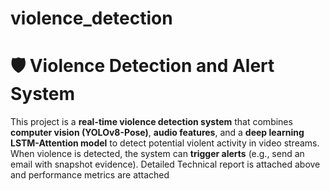 # violence_detection
# 🛡 Violence Detection and Alert System

This project is a **real-time violence detection system** that combines **computer vision (YOLOv8-Pose)**, **audio features**, and a **deep learning LSTM-Attention model** to detect potential violent activity in video streams.  
When violence is detected, the system can **trigger alerts** (e.g., send an email with snapshot evidence).
Detailed Technical report is attached above and performance metrics are attached 

